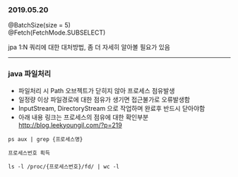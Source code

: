### 2019.05.20

@BatchSize(size = 5)  
@Fetch(FetchMode.SUBSELECT)  

jpa 1:N 쿼리에 대한 대처방법, 좀 더 자세히 알아볼 필요가 있음

---

### java 파일처리 
- 파일처리 시 Path 오브젝트가 닫히지 않아 프로세스 점유발생
- 일정량 이상 파일경로에 대한 점유가 생기면 접근불가로 오류발생함
- InputStream, DirectoryStream 으로 작업하며 완료후 반드시 닫아야함
- 아래 내용 링크는 프로세스의 점유에 대한 확인부분
http://blog.leekyoungil.com/?p=219

```cosole
ps aux | grep {프로세스명}

프로세스번호 획득

ls -l /proc/{프로세스번호}/fd/ | wc -l

```
